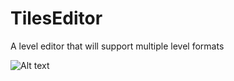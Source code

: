 # TilesEditor
A level editor that will support multiple level formats

![Alt text](/screenshot1.pngraw=true "Optional Title")
